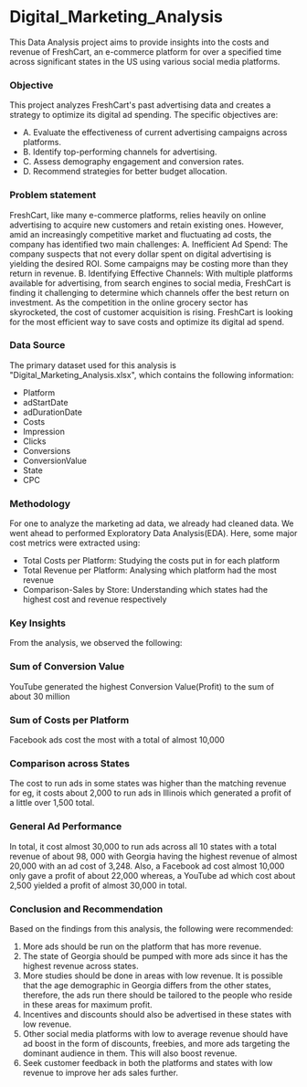 # Digital_Marketing_Analysis
This Data Analysis project aims to provide insights into the costs and revenue of FreshCart, an e-commerce platform for over a specified time across significant states in the US using various social media platforms.

### Objective
This project analyzes FreshCart's past advertising data and creates a strategy to optimize its digital ad spending. The specific objectives are:
- A. Evaluate the effectiveness of current advertising campaigns across platforms.
- B. Identify top-performing channels for advertising.
- C. Assess demography engagement and conversion rates.
- D. Recommend strategies for better budget allocation.

### Problem statement
FreshCart, like many e-commerce platforms, relies heavily on online advertising to acquire new customers and retain existing ones. However, amid an increasingly competitive market and fluctuating ad costs, the company has identified two main challenges:
A. Inefficient Ad Spend: The company suspects that not every dollar spent on digital advertising is yielding the desired ROI. Some campaigns may be costing more than they return in revenue.
B. Identifying Effective Channels: With multiple platforms available for advertising, from search engines to social media, FreshCart is finding it challenging to determine which channels offer the best return on investment.
As the competition in the online grocery sector has skyrocketed, the cost of customer acquisition is rising. FreshCart is looking for the most efficient way to save costs and optimize its digital ad spend.
### Data Source
The primary dataset used for this analysis is "Digital_Marketing_Analysis.xlsx", which contains the following information:
- Platform
- adStartDate
- adDurationDate
- Costs
- Impression
- Clicks
- Conversions
- ConversionValue
- State
- CPC

### Methodology
For one to analyze the marketing ad data, we already had cleaned data. We went ahead to performed Exploratory Data Analysis(EDA).
Here, some major cost metrics were extracted using:
- Total Costs per Platform: Studying the costs put in for each platform
- Total Revenue per Platform: Analysing which platform had the most revenue
- Comparison-Sales by Store: Understanding which states had the highest cost and revenue respectively

### Key Insights
From the analysis, we observed the following:
### Sum of Conversion Value
YouTube generated the highest Conversion Value(Profit) to the sum of about 30 million
### Sum of Costs per Platform
Facebook ads cost the most with a total of almost 10,000
### Comparison across States
The cost to run ads in some states was higher than the matching revenue for eg, it costs about 2,000 to run ads in Illinois which generated a profit of a little over 1,500 total.
### General Ad Performance
In total, it cost almost 30,000 to run ads across  all 10 states with a total revenue of about 98, 000 with Georgia having the highest revenue of almost 20,000 with an ad cost of 3,248. 
Also, a Facebook ad cost almost 10,000 only gave a profit of about 22,000 whereas, a YouTube ad which cost about 2,500 yielded a profit of almost 30,000 in total.

### Conclusion and Recommendation
Based on the findings from this analysis, the following were recommended:
1.	More ads should be run on the platform that has more revenue.
2.	The state of Georgia should be pumped with more ads since it has the highest revenue across states. 
3.	More studies should be done in areas with low revenue. It is possible that the age demographic in Georgia differs from the other states, therefore, the ads run there should be tailored to the people who reside in these areas for maximum profit.
4.	Incentives and discounts should also be advertised in these states with low revenue.
5.	Other social media platforms with low to average revenue should have ad boost in the form of discounts, freebies, and more ads targeting the dominant audience in them. This will also boost revenue.
6.	Seek customer feedback in both the platforms and states with low revenue to improve her ads sales further.
